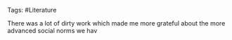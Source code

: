 Tags: #Literature

There was a lot of dirty work which made me more grateful about the more advanced social norms we hav